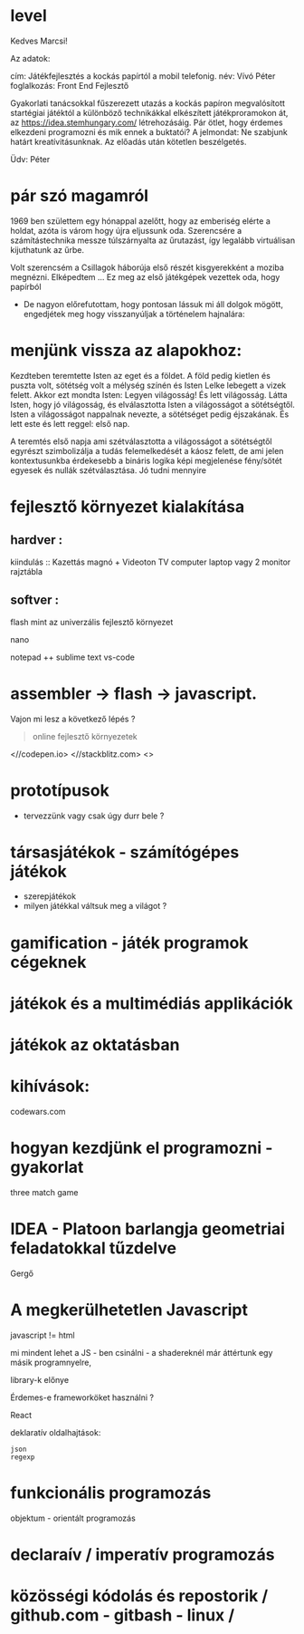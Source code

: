 # level

Kedves Marcsi!

Az adatok:

cím: Játékfejlesztés a kockás papírtól a mobil telefonig.
név: Vívó Péter
foglalkozás: Front End Fejlesztő

Gyakorlati tanácsokkal fűszerezett utazás a kockás papíron megvalósított startégiai játéktól a különböző technikákkal elkészített játékproramokon át, 
az https://idea.stemhungary.com/ létrehozásáig. Pár ötlet, hogy érdemes elkezdeni programozni és mik ennek a buktatói? 
A jelmondat: Ne szabjunk határt kreatívitásunknak. Az előadás után kötetlen beszélgetés.


Üdv:
Péter

# pár szó magamról

1969 ben születtem egy hónappal azelőtt, hogy az emberiség elérte a holdat, azóta is várom hogy újra eljussunk oda. Szerencsére a számítástechnika messze túlszárnyalta az űrutazást, így legalább virtuálisan kijuthatunk az űrbe.



Volt szerencsém a Csillagok háborúja első részét kisgyerekként a moziba megnézni. Elképedtem ... 
Ez meg az első játékgépek vezettek oda, hogy papírból 




- De nagyon előrefutottam, hogy pontosan lássuk mi áll dolgok mögött, engedjétek meg hogy visszanyúljak a történelem hajnalára:


# menjünk vissza az alapokhoz: 

Kezdteben teremtette Isten az eget és a földet. A föld pedig kietlen és puszta volt, sötétség volt a mélység színén és Isten Lelke lebegett a vizek felett. Akkor ezt mondta Isten: Legyen világosság! És lett világosság. Látta Isten, hogy jó világosság, és elválasztotta Isten a világosságot a sötétségtől. Isten a világosságot nappalnak nevezte, a sötétséget pedig éjszakának. És lett este és lett reggel: első nap.

A teremtés első napja ami szétválasztotta a világosságot a sötétségtől egyrészt szimbolizálja a tudás felemelkedését a káosz felett, de ami jelen kontextusunkba érdekesebb a bináris logika képi megjelenése fény/sötét egyesek és nullák szétválasztása. Jó tudni mennyire

# fejlesztő környezet kialakítása 

## hardver : 
  kiindulás :: Kazettás magnó + Videoton TV computer 
  laptop vagy 2 monitor
  rajztábla

## softver :

  flash mint az univerzális fejlesztő környezet

  nano

  notepad ++ 
  sublime  text
  vs-code

  # assembler -> flash -> javascript.

  Vajon mi lesz a következő lépés ?

  > online fejlesztő környezetek

  <//codepen.io>
  <//stackblitz.com>
  <>

# prototípusok

  - tervezzünk vagy csak úgy durr bele ?

# társasjátékok - számítógépes játékok

  - szerepjátékok
  - milyen játékkal váltsuk meg a világot ?

# gamification - játék programok cégeknek

# játékok és a multimédiás applikációk

# játékok az oktatásban

# kihívások:
  codewars.com

# hogyan kezdjünk el programozni - gyakorlat

three match game 

# IDEA - Platoon barlangja geometriai feladatokkal tűzdelve

  Gergő

# A megkerülhetetlen Javascript

  javascript != html

  mi mindent lehet a JS - ben csinálni 
    - a shadereknél már áttértunk egy másik programnyelre,

  library-k előnye

  Érdemes-e frameworköket használni ?

  React

  deklaratív oldalhajtások:

    json
    regexp
    

# funkcionális programozás

  objektum - orientált programozás

# declaraív  / imperatív programozás

# közösségi kódolás és repostorik / github.com - gitbash - linux /









